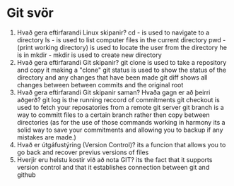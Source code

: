 # Git svör

1. Hvað gera eftirfarandi Linux skipanir?
    cd -
    is used to navigate to a directory
    ls -
    is used to list computer files in the current directory
    pwd -
    (print working directory) is used to locate the user from the directory he is in
    mkdir -
    mkdir is used to create new directory
2. Hvað gera eftirfarandi Git skipanir?
    git clone
    is used to take a repository and copy it making a "clone"
    git status
    is used to show the status of the directory and any changes that have been made
    git diff
    shows all changes between between commits and the original root
3. Hvað gera eftirfarandi Git skipanir saman? Hvaða gagn er að þeirri aðgerð?
    git log
    is the running reccord of commitments
    git checkout
    is used to fetch your reposatories from a remote git server
    git branch
    is a way to committ files to a certain branch rather then copy between directories
    (as for the use of those commands working in harmony its a solid way to save your commitments and allowing you to backup if any mistakes are made.)
4. Hvað er útgáfustýring (Version Control)?
    its a funcion that allows you to go back and recover previus versions of files
5. Hverjir eru helstu kostir við að nota GIT?
    its the fact that it supports version control and that it establishes connection between git and github